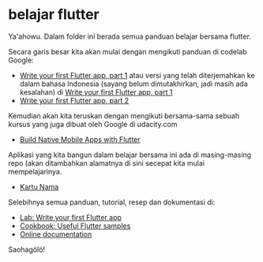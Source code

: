 # belajar flutter

Ya'ahowu. Dalam folder ini berada semua panduan belajar bersama flutter.

Secara garis besar kita akan mulai dengan mengikuti panduan di codelab Google:
- [Write your first Flutter app, part 1](https://flutter.dev/docs/get-started/codelab) atau versi yang telah diterjemahkan ke dalam bahasa Indonesia (sayang belum dimutakhirkan, jadi masih ada kesalahan) di [Write your first Flutter app, part 1](https://codelabs.developers.google.com/codelabs/first-flutter-app-pt1#0)
- [Write your first Flutter app, part 2](https://codelabs.developers.google.com/codelabs/first-flutter-app-pt2#0)


Kemudian akan kita teruskan dengan mengikuti bersama-sama sebuah kursus yang juga dibuat oleh Google di udacity.com

- [Build Native Mobile Apps with Flutter](https://www.udacity.com/course/build-native-mobile-apps-with-flutter--ud905)


Aplikasi yang kita bangun dalam belajar bersama ini ada di masing-masing repo (akan ditambahkan alamatnya di sini secepat kita mulai mempelajarinya.

- [Kartu Nama](https://github.com/sslaia/kartu_nama)


Selebihnya semua panduan, tutorial, resep dan dokumentasi di:
- [Lab: Write your first Flutter app](https://flutter.dev/docs/get-started/codelab)
- [Cookbook: Useful Flutter samples](https://flutter.dev/docs/cookbook)
- [Online documentation](https://flutter.dev/docs)

Saohagölö!

